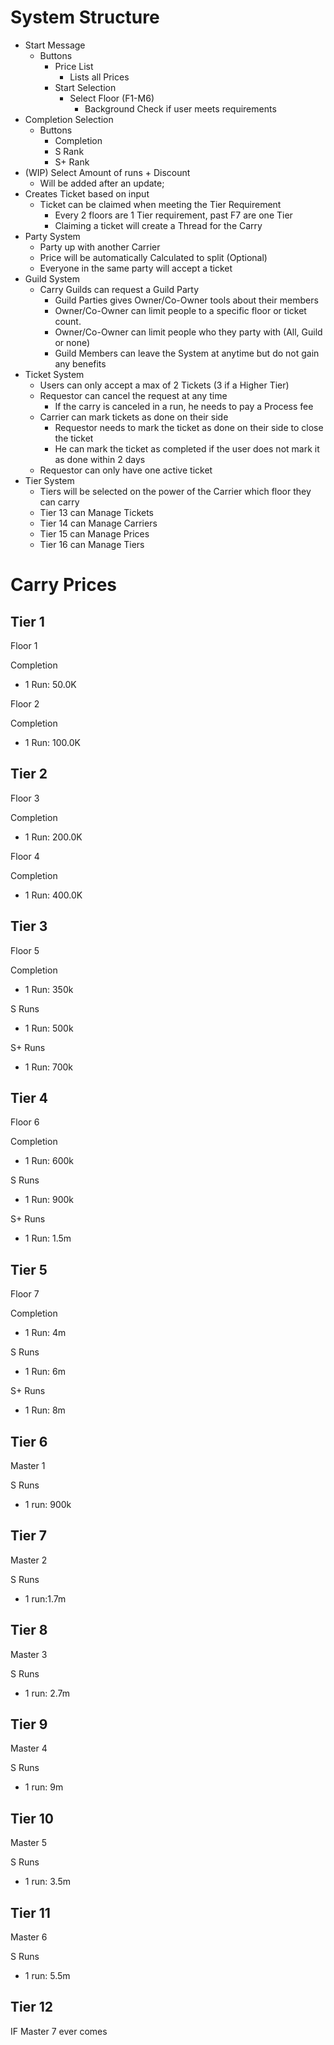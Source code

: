 # System Structure

- Start Message
  - Buttons
    - Price List
      - Lists all Prices
    - Start Selection
      - Select Floor (F1-M6)
        - Background Check if user meets requirements
- Completion Selection
  - Buttons
    - Completion
    - S Rank
    - S+ Rank
- (WIP) Select Amount of runs + Discount
  - Will be added after an update;
- Creates Ticket based on input
  - Ticket can be claimed when meeting the Tier Requirement
    - Every 2 floors are 1 Tier requirement, past F7 are one Tier
    - Claiming a ticket will create a Thread for the Carry
- Party System
  - Party up with another Carrier
  - Price will be automatically Calculated to split (Optional)
  - Everyone in the same party will accept a ticket
- Guild System
  - Carry Guilds can request a Guild Party
    - Guild Parties gives Owner/Co-Owner tools about their members
    - Owner/Co-Owner can limit people to a specific floor or ticket count.
    - Owner/Co-Owner can limit people who they party with (All, Guild or none)
    - Guild Members can leave the System at anytime but do not gain any benefits
- Ticket System
  - Users can only accept a max of 2 Tickets (3 if a Higher Tier)
  - Requestor can cancel the request at any time
    - If the carry is canceled in a run, he needs to pay a Process fee
  - Carrier can mark tickets as done on their side
    - Requestor needs to mark the ticket as done on their side to close the ticket
    - He can mark the ticket as completed if the user does not mark it as done within 2 days
  - Requestor can only have one active ticket
- Tier System
  - Tiers will be selected on the power of the Carrier which floor they can carry
  - Tier 13 can Manage Tickets
  - Tier 14 can Manage Carriers
  - Tier 15 can Manage Prices
  - Tier 16 can Manage Tiers
# Carry Prices

## Tier 1

Floor 1

Completion
- 1 Run: 50.0K

Floor 2

Completion
- 1 Run: 100.0K

## Tier 2

Floor 3

Completion
- 1 Run: 200.0K

Floor 4

Completion
- 1 Run: 400.0K

## Tier 3

Floor 5

Completion
- 1 Run: 350k

S Runs
- 1 Run: 500k

S+ Runs
- 1 Run: 700k

## Tier 4

Floor 6

Completion
- 1 Run: 600k

S Runs
- 1 Run: 900k

S+ Runs
- 1 Run: 1.5m

## Tier 5

Floor 7

Completion
- 1 Run: 4m

S Runs
- 1 Run: 6m

S+ Runs
- 1 Run: 8m

## Tier 6

Master 1

S Runs
- 1 run: 900k

## Tier 7

Master 2

S Runs
- 1 run:1.7m

## Tier 8

Master 3

S Runs
- 1 run: 2.7m

## Tier 9

Master 4

S Runs
- 1 run: 9m

## Tier 10

Master 5

S Runs
- 1 run: 3.5m

## Tier 11

Master 6

S Runs
- 1 run: 5.5m

## Tier 12
IF Master 7 ever comes
